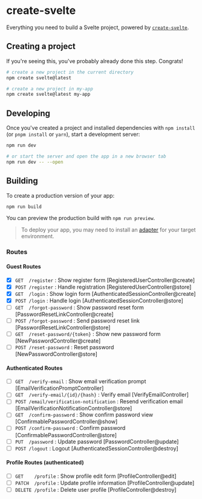 # create-svelte

Everything you need to build a Svelte project, powered by [`create-svelte`](https://github.com/sveltejs/kit/tree/main/packages/create-svelte).

## Creating a project

If you're seeing this, you've probably already done this step. Congrats!

```bash
# create a new project in the current directory
npm create svelte@latest

# create a new project in my-app
npm create svelte@latest my-app
```

## Developing

Once you've created a project and installed dependencies with `npm install` (or `pnpm install` or `yarn`), start a development server:

```bash
npm run dev

# or start the server and open the app in a new browser tab
npm run dev -- --open
```

## Building

To create a production version of your app:

```bash
npm run build
```

You can preview the production build with `npm run preview`.

> To deploy your app, you may need to install an [adapter](https://kit.svelte.dev/docs/adapters) for your target environment.

### Routes

#### Guest Routes

- [x] `GET  /register` : Show register form [RegisteredUserController@create]
- [x] `POST /register` : Handle registration [RegisteredUserController@store]
- [x] `GET  /login` : Show login form [AuthenticatedSessionController@create]
- [x] `POST /login` : Handle login [AuthenticatedSessionController@store]
- [ ] `GET  /forgot-password` : Show password reset form [PasswordResetLinkController@create]
- [ ] `POST /forgot-password` : Send password reset link [PasswordResetLinkController@store]
- [ ] `GET  /reset-password/{token}` : Show new password form [NewPasswordController@create]
- [ ] `POST /reset-password` : Reset password [NewPasswordController@store]

#### Authenticated Routes

- [ ] `GET  /verify-email` : Show email verification prompt [EmailVerificationPromptController]
- [ ] `GET  /verify-email/{id}/{hash}` : Verify email [VerifyEmailController]
- [ ] `POST /email/verification-notification` : Resend verification email [EmailVerificationNotificationController@store]
- [ ] `GET  /confirm-password` : Show confirm password view [ConfirmablePasswordController@show]
- [ ] `POST /confirm-password` : Confirm password [ConfirmablePasswordController@store]
- [ ] `PUT  /password` : Update password [PasswordController@update]
- [ ] `POST /logout` : Logout [AuthenticatedSessionController@destroy]

#### Profile Routes (authenticated)

- [ ] `GET    /profile` : Show profile edit form [ProfileController@edit]
- [ ] `PATCH  /profile` : Update profile information [ProfileController@update]
- [ ] `DELETE /profile` : Delete user profile [ProfileController@destroy]
